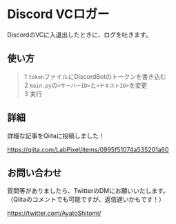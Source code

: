 # Discord VCロガー

DiscordのVCに入退出したときに、ログを吐きます。

## 使い方

> 1	`token`ファイルにDiscordBotのトークンを書き込む<br>
2	`main.py`の`<サーバーID>`と`<テキストID>`を変更<br>
3	実行

## 詳細

詳細な記事をQiitaに投稿しました！

https://qiita.com/LabPixel/items/0995f51074a535201a60

## お問い合わせ

質問等がありましたら、TwitterのDMにお願いいたします。<br>
（Qiitaのコメントでも可能ですが、返信遅いかもです！）

https://twitter.com/AyatoShitomi/

